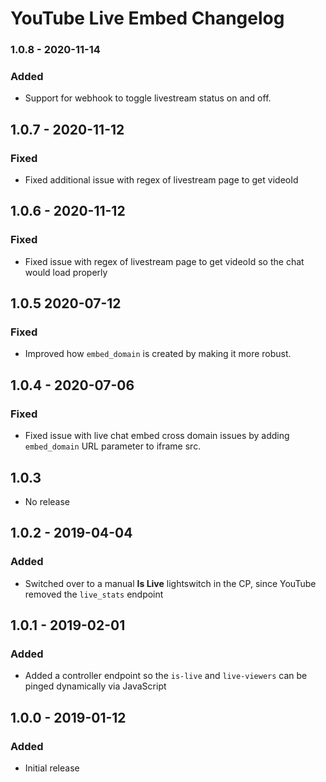 # YouTube Live Embed Changelog

### 1.0.8 - 2020-11-14
### Added
- Support for webhook to toggle livestream status on and off.

## 1.0.7 - 2020-11-12
### Fixed
- Fixed additional issue with regex of livestream page to get videoId

## 1.0.6 - 2020-11-12
### Fixed
- Fixed issue with regex of livestream page to get videoId so the chat would load properly

## 1.0.5  2020-07-12

### Fixed
- Improved how `embed_domain` is created by making it more robust.


## 1.0.4 - 2020-07-06
### Fixed
 - Fixed issue with live chat embed cross domain issues by adding `embed_domain` URL parameter to iframe src.
 
 ## 1.0.3
 - No release

## 1.0.2 - 2019-04-04
### Added
* Switched over to a manual **Is Live** lightswitch in the CP, since YouTube removed the `live_stats` endpoint

## 1.0.1 - 2019-02-01
### Added
- Added a controller endpoint so the `is-live` and `live-viewers` can be pinged dynamically via JavaScript

## 1.0.0 - 2019-01-12
### Added
- Initial release
